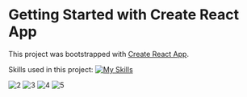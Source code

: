 # Getting Started with Create React App

This project was bootstrapped with [Create React App](https://github.com/facebook/create-react-app).

Skills used in this project:
[![My Skills](https://skillicons.dev/icons?i=js,html,css,git,react,tailwind,redux)](https://skillicons.dev)

![2](https://github.com/Peggyta/Redux-Store/assets/100066571/b1947599-ee37-4dae-8723-d14c9fedb2ed)
![3](https://github.com/Peggyta/Redux-Store/assets/100066571/23d42063-7139-40ff-8794-185b60bd7ebb)
![4](https://github.com/Peggyta/Redux-Store/assets/100066571/b8f93b19-64e8-4634-a61f-c5c4b7981906)
![5](https://github.com/Peggyta/Redux-Store/assets/100066571/74ef89f5-bb89-46fe-b400-d32c61adcca8)



